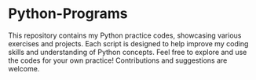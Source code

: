 # Python-Programs
This repository contains my Python practice codes, showcasing various exercises and projects. Each script is designed to help improve my coding skills and understanding of Python concepts. Feel free to explore and use the codes for your own practice! Contributions and suggestions are welcome.
